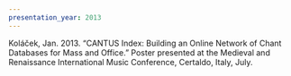 ```yaml
---
presentation_year: 2013
---
```

Koláček, Jan. 2013. “CANTUS Index: Building an Online Network of Chant Databases for Mass and Office.” Poster presented at the Medieval and Renaissance International Music Conference, Certaldo, Italy, July.
